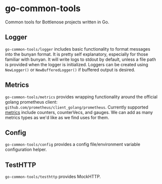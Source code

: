 # go-common-tools
Common tools for Bottlenose projects written in Go.

## Logger
`go-common-tools/logger` includes basic functionality to format messages into the bunyan format. It is pretty self explanatory, especially for those familiar with bunyan. It will write logs to stdout by default, unless a file path is provided when the logger is initialized. Loggers can be created using `NewLogger()` or `NewBufferedLogger()` if buffered output is desired.

## Metrics
`go-common-tools/metrics` provides wrapping functionality around the official golang prometheus client: `github.com/prometheus/client_golang/prometheus`. Currently supported [metrics](http://prometheus.io/docs/concepts/metric_types/) include counters, counterVecs, and gauges. We can add as many metrics types as we'd like as we find uses for them.

## Config
`go-common-tools/config` provides a config file/environment variable configuration helper.

## TestHTTP
`go-common-tools/testhttp` provides MockHTTP.
